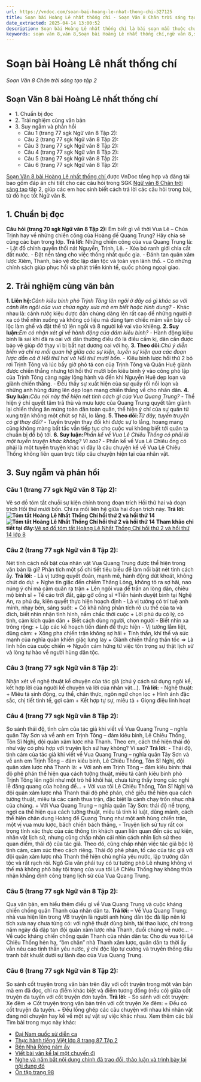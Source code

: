 ```yaml
---
url: https://vndoc.com/soan-bai-hoang-le-nhat-thong-chi-327125
title: Soạn bài Hoàng Lê nhất thống chí - Soạn Văn 8 Chân trời sáng tạo tập 2 - VnDoc.com
date_extracted: 2025-04-14 13:00:52
description: Soạn bài Hoàng Lê nhất thống chí là bài soạn mẫu thuộc chương trình Ngữ văn lớp 8 Chân trời sáng tạo, học kì 2. Mời các bạn cùng tham khảo bài soạn để chuẩn bị cho bài học sắp tới của mình.
keywords: soạn văn 8,văn 8,Soạn bài Hoàng Lê nhất thống chí,ngữ văn 8,soan van 8,soạn văn lớp 8,giải văn 8,soạn văn 8 tập 2,soạn văn 8 Trình bày giới thiệu về một cuốn sách,soạn Hoàng Lê nhất thống chí,soạn văn 8 chân trời sáng tạo,văn 8 chân trời sáng tạo,ngữ văn 8 chân trời sáng tạo,Hoàng Lê nhất thống chí,soạn văn 8 ctst
---
```


# Soạn bài Hoàng Lê nhất thống chí
 _Soạn Văn 8 Chân trời sáng tạo tập 2_
## Soạn Văn 8 bài Hoàng Lê nhất thống chí
  * 1\. Chuẩn bị đọc
  * 2\. Trải nghiệm cùng văn bản
  * 3\. Suy ngẫm và phản hồi
    * Câu 1 \(trang 77 sgk Ngữ văn 8 Tập 2\): 
    * Câu 2 \(trang 77 sgk Ngữ văn 8 Tập 2\): 
    * Câu 3 \(trang 77 sgk Ngữ văn 8 Tập 2\): 
    * Câu 4 \(trang 77 sgk Ngữ văn 8 Tập 2\): 
    * Câu 5 \(trang 77 sgk Ngữ văn 8 Tập 2\): 
    * Câu 6 \(trang 77 sgk Ngữ văn 8 Tập 2\): 

[Soạn Văn 8 bài Hoàng Lê nhất thống chí ](<https://vndoc.com/soan-bai-hoang-le-nhat-thong-chi-327125>) được VnDoc tổng hợp và đăng tải bao gồm đáp án chi tiết cho các câu hỏi trong SGK [Ngữ văn 8 Chân trời sáng tạo](<https://vndoc.com/ngu-van-8-chan-troi-sang-tao>) tập 2, giúp các em học sinh biết cách trả lời các câu hỏi trong bài, từ đó học tốt Ngữ văn 8.
## **1\. Chuẩn bị đọc**
**Câu hỏi \(trang 70 sgk Ngữ văn 8 Tập 2\):**
Em biết gì về thời Vua Lê – Chúa Trịnh hay về những chiến công của Hoàng đế Quang Trung? Hãy chia sẻ cùng các bạn trong lớp.
**Trả lời:**
Những chiến công của vua Quang Trung là:
\- Lật đổ chính quyền thối nát Nguyễn, Trịnh, Lê.
\- Xóa bỏ ranh giới chia cắt đất nước.
\- Đặt nền tảng cho việc thống nhất quốc gia.
\- Đánh tan quân xâm lược Xiêm, Thanh, bảo vệ độc lập dân tộc và toàn vẹn lãnh thổ.
\- Có những chính sách giúp phục hồi và phát triển kinh tế, quốc phòng ngoại giao.
## **2\. Trải nghiệm cùng văn bản**
**1\. Liên hệ:**_Cảnh kiêu binh phò Trịnh Tông lên ngôi ở đây có gì khác so với cảnh lên ngôi của vua chúa ngày xưa mà em biết hoặc hình dung?_
\- Khác nhau là: cảnh rước kiệu được dân chúng dâng lên rất cao để những người ở xa có thể nhìn xuống và không có liệu mà dùng tạm chiếc mâm vẫn bày cỗ lộc làm ghế và đặt thế tử lên ngồi và 8 người kề vai vào khiêng.
**2\. Suy luận:**_Em có nhận xét gì về hành động của đám kiêu binh?_
\- Hành động kiệu binh là sai khi đã ra oai với dân thường điều đó là điều cấm kị, dân cần được bảo vệ giúp đỡ thay vì bị bắt nạt dương oai với họ.
**3\. Theo dõi:**_Chú ý diễn biến và chỉ ra mối quan hệ giữa các sự kiện, tuyến sự kiện qua các đoạn lược dẫn cả ở Hồi thứ hai và Hồi thứ mười bốn._
\- Kiêu binh lược hồi thứ 2 bỏ rơi Trịnh Tông và lúc bấy giờ phò tá con của Trịnh Tông và Quân Huệ giành được chiến thắng nhưng tới hồi thứ mười bốn kiêu binh ỷ vào công phò lập của Trịnh Tông càng ngày lộng hành và đến khi Nguyễn Huệ dẹp loạn và giành chiến thắng.
\- Đều thấy sự xuất hiện của sự quấy rối nổi loạn và những anh hùng đứng lên dẹp loạn mang chiến thắng về cho nhân dân.
**4\. Suy luận:**_Câu nói này thể hiện nét tính cách gì của Vua Quang Trung?_
\- Thể hiện ý chí quyết tâm trả thù và mưu lược của Quang Trung quyết tâm giành lại chiến thắng ăn mừng toàn dân toàn quân, thể hiện ý chí của sự quân tử xung trận không một chút sợ hãi, lo lắng.
**5\. Theo dõi:**_Từ đây, tuyến truyện có gì thay đổi?_
\- Tuyến truyện thay đổi khi được sự lo lắng, hoang mang cũng không màng bất tắc vẫn tiếp tục cho cuộc vui không biết tới quân ta chuẩn bị đổ bộ tới.
**6\. Suy luận:**_Phần kể về Vua Lê Chiêu Thống có phải là một tuyến truyện khác không? Vì sao?_
\- Phần kể về Vua Lê Chiêu ống có phải là một tuyến truyện khác vì đây là câu chuyện kể về Vua Lê Chiêu Thống không liên quan trực tiếp câu chuyện hiện tại của nhân vật.
## **3\. Suy ngẫm và phản hồi**
### **Câu 1 \(trang 77 sgk Ngữ văn 8 Tập 2\):**
Vẽ sơ đồ tóm tắt chuỗi sự kiện chính trong đoạn trích Hồi thứ hai và đoạn trích Hồi thứ mười bốn. Chỉ ra mối liên hệ giữa hai đoạn trích này.
**Trả lời:**
**![Tóm tắt Hoàng Lê Nhất Thống Chí hồi thứ 2 và hồi thứ 14](https://i.vdoc.vn/data/image/2024/08/23/ve-so-do-tom-tat-hoang-le-nhat-thong-chi-hoi-thu-2-va-hoi-thu-14-lop-8-2.jpg)**
**![Tóm tắt Hoàng Lê Nhất Thống Chí hồi thứ 2 và hồi thứ 14](https://i.vdoc.vn/data/image/2024/08/23/ve-so-do-tom-tat-hoang-le-nhat-thong-chi-hoi-thu-2-va-hoi-thu-14-lop-8-3.jpg)**
**Tham khảo chi tiết tại đây:**[Vẽ sơ đồ tóm tắt Hoàng Lê Nhất Thống Chí hồi thứ 2 và hồi thứ 14 lớp 8](<https://vndoc.com/ve-so-do-tom-tat-hoang-le-nhat-thong-chi-hoi-thu-2-va-hoi-thu-14-lop-8-296987>)
### **Câu 2 \(trang 77 sgk Ngữ văn 8 Tập 2\):**
Nét tính cách nổi bật của nhân vật Vua Quang Trung được thể hiện trong văn bản là gì? Phân tích một số chi tiết tiêu biểu để làm nổi bật nét tính cách ấy.
**Trả lời:**
\- Là vị tướng quyết đoán, mạnh mẽ, hành động dứt khoát, không chút do dự:
\+ Nghe tin giặc đến chiếm Thăng Lỏng, không tỏ ra sợ hãi, nao núng ý chí mà câm quân ra trận
\+ Lên ngôi vua để trấn an lòng dân, chiêu mộ binh sĩ
\+ Tế cáo trời đất, gặp gỡ cống sĩ
+Tiến hành duyệt binh tại Nghệ An, ra phủ dụ, kiên quyết thực hiện hoạch
định
\- Là vị tướng có trí tuệ anh minh, nhạy bén, sáng suốt:
\+ Có khả năng phân tích rõ ưu thế của ta và đich, biết nhìn nhận tình hình, nắm chắc thời cuộc
\+ Lời phủ dụ có lý, có tình, cảm kích quân dân
\+ Biết cách dùng người, chọn người
\- Biết nhìn xa trông rộng:
\+ Lập các kế hoạch tiến đánh để thực hiện
\- Vị tướng lẫm liệt, dũng cảm:
\+ Xông pha chiến trận không sợ hãi
\+ Tinh thần, khí thế và sức mạnh của nghĩa quân khiến giặc lung lay
\+ Giành chiến thắng thần tốc
=> Là linh hồn của cuộc chiến
=> Nguồn cảm hứng từ việc tôn trọng sự thật lịch sử và lòng tự hào về người hùng dân tộc.
### **Câu 3 \(trang 77 sgk Ngữ văn 8 Tập 2\):**
Nhận xét về nghệ thuật kể chuyện của tác giả \(chú ý cách sử dụng ngôi kể, kết hợp lời của người kể chuyện và lời của nhân vật...\).
**Trả lời:**
\- Nghệ thuật:
\+ Miêu tả sinh động, cụ thể, chân thực, ngôn ngữ chọn lọc
\+ Hình ảnh đặc sắc, chị tiết tinh tế, gợi cảm
\+ Kết hợp tự sự, miêu tả
\+ Giọng điệu linh hoạt
### **Câu 4 \(trang 77 sgk Ngữ văn 8 Tập 2\):**
So sánh thái độ, tình cảm của tác giả khi viết về Vua Quang Trung – nghĩa quân Tây Sơn và về anh em Trịnh Tông – đám kiêu binh, Lê Chiêu Thống, Tôn Sĩ Nghị, đội quân xâm lược nhà Thanh. Theo em, cách thể hiện thái độ như vậy có phù hợp với truyện lịch sử hay không? Vì sao?
**Trả lời:**
\- Thái độ, tình cảm của tác giả khi viết về Vua Quang Trung – nghĩa quân Tây Sơn và về anh em Trịnh Tông – đám kiêu binh, Lê Chiêu Thống, Tôn Sĩ Nghị, đội quân xâm lược nhà Thanh là:
\+ Với anh em Trịnh Tông – đám kiêu binh: thái độ phê phán thể hiện qua cách tưởng thuật, miêu tả cảnh kiêu binh phò Trịnh Tông lên ngôi như một trò hề khôi hài, chưa từng thấy trong các nghi lễ đăng quang của hoàng đế...
\+ Với vua tôi Lê Chiêu Thống, Tôn Sĩ Nghị và đội quân xâm lược nhà Thanh thái độ phê phán, chế giễu thể hiện qua cách tưởng thuật, miêu tả các cảnh thua trận, đặc biệt là cảnh chạy trốn nhục nhã của chúng.
\+ Với Vua Quang Trung – nghĩa quân Tây Sơn: thái độ nể trọng, ngợi ca thể hiện qua cách tường thuật, miêu tả tính kỉ luật, dũng mãnh, cách thể hiện chân dung Hoàng đế Quang Trung như một anh hùng chiến trận, một vị vua mưu lược, bách chiến bách thắng,
\- Truyện lịch sử tuy rất coi trọng tính xác thực của các thông tin khách quan liên quan đến các sự kiện, nhân vật lịch sử, nhưng cũng chấp nhận cái nhìn cách nhìn lịch sử theo quan điểm, thái độ của tác giả. Theo đó, cũng chấp nhận việc tác giả bộc lộ tình cảm, cảm xúc theo cách riêng. Thái độ phê phán, tố cáo của tác giả với đội quân xâm lược nhà Thanh thể hiện chủ nghĩa yêu nước, lập trường dân tộc và rất rạch ròi. Ngô Gia văn phái tuy có tư tưởng phò Lê nhưng không vì thế mà không phô bày tội trạng của vua tôi Lê Chiêu Thống hay không thừa nhận khẳng định công trạng lịch sử của Vua Quang Trung.
### **Câu 5 \(trang 77 sgk Ngữ văn 8 Tập 2\):**
Qua văn bản, em hiểu thêm điều gì về Vua Quang Trung và cuộc kháng chiến chống quân Thanh của nhân dân ta.
**Trả lời:**
– Về Vua Quang Trung: nhà vua hiện lên trong VB truyện là người anh hùng dân tộc đã lập nên kì tích xưa nay chưa từng có: với nghệ thuật dùng binh, tài thao lược, chỉ trong năm ngày đã đập tan đội quân xâm lược nhà Thanh, đuổi chúng về nước...
\- Về cuộc kháng chiến chống quân Thanh của nhân dân ta: Cho dù vua tôi Lê Chiêu Thống hẻn hạ, “ôm chân” nhà Thanh xâm lược, quân dân ta thời ấy vẫn nêu cao tinh thần yêu nước, ý chỉ độc lập tự cường và truyền thống đấu tranh bất khuất dưới sự lãnh đạo của Vua Quang Trung.
### **Câu 6 \(trang 77 sgk Ngữ văn 8 Tập 2\):**
So sánh cốt truyện trong văn bản trên đây với cốt truyện trong một văn bản mà em đã đọc, chỉ ra điểm khác biệt và điểm tương đồng \(nếu có\) giữa cốt truyện đa tuyến với cốt truyện đơn tuyến.
**Trả lời:**
\- So sánh với cốt truyện: Xe đêm
=> Cốt truyện trong văn bản trên với cốt truyện Xe đêm:
\+ Đều có cốt truyện đa tuyến.
\+ Đều lồng ghép các câu chuyện với nhau khi nhân vật đang nói chuyện hay kể về một sự vật sự việc khác nhau.
Xem thêm các bài Tìm bài trong mục này khác:
  * [Đại Nam quốc sử diễn ca](</soan-bai-dai-nam-quoc-su-dien-ca-327173>)
  * [Thực hành tiếng Việt lớp 8 trang 87 Tập 2](</soan-bai-thuc-hanh-tieng-viet-lop-8-trang-87-tap-2-327175>)
  * [Bến Nhà Rồng năm ấy](</soan-bai-ben-nha-rong-nam-ay-327179>)
  * [Viết bài văn kể lại một chuyến đi ](</soan-bai-viet-bai-van-ke-lai-mot-chuyen-di-327181>)
  * [Nghe và nắm bắt nội dung chính đã trao đổi, thảo luận và trình bày lại nội dung đó ](</soan-bai-nghe-va-nam-bat-noi-dung-chinh-da-trao-doi-thao-luan-va-trinh-bay-lai-noi-dung-do-327185>)
  * [Ôn tập trang 98](</soan-bai-on-tap-trang-98-327253>)

